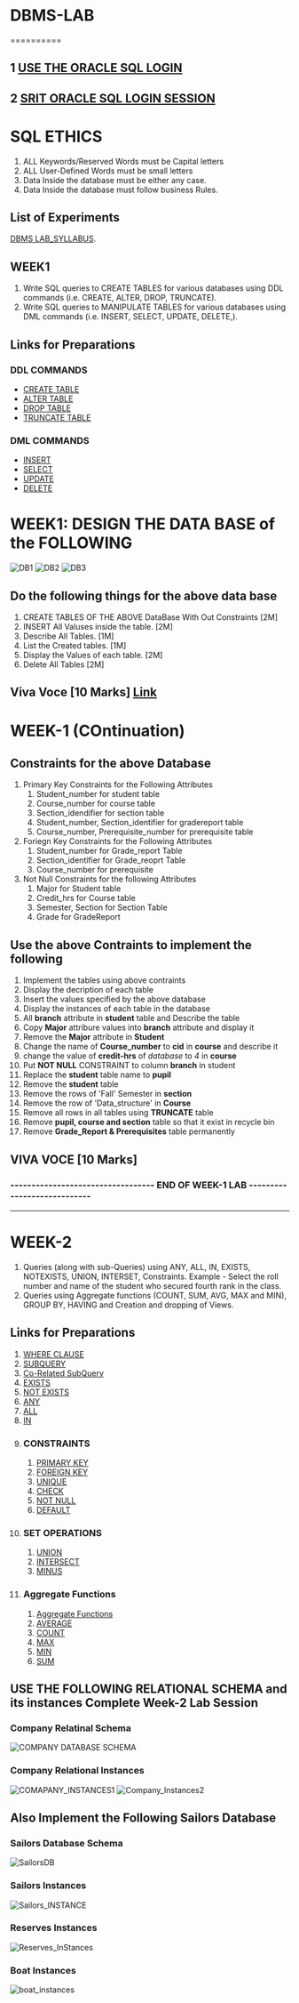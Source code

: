 # DBMS-LAB
==========
## 1 [USE THE ORACLE SQL LOGIN](https://www.oracle.com/database/technologies/oracle-live-sql/)
## 2 [SRIT ORACLE SQL LOGIN SESSION](http://localhost:8080/apex/f?p=4550:1:1238993382107458)


# SQL ETHICS
1. ALL Keywords/Reserved Words must be Capital letters
2. ALL User-Defined Words must be small letters
3. Data Inside the database must be either any case.
4. Data Inside the database must follow business Rules.
   
## List of Experiments
[DBMS LAB_SYLLABUS](DBMS_LAB_SYLLABUS.pdf).

## WEEK1
1. Write SQL queries to CREATE TABLES for various databases using DDL commands (i.e. CREATE, ALTER, DROP, TRUNCATE).
2. Write SQL queries to MANIPULATE TABLES for various databases using DML commands (i.e. INSERT, SELECT, UPDATE, DELETE,).

## Links for Preparations

### DDL COMMANDS

- [CREATE TABLE](https://www.oracletutorial.com/oracle-basics/oracle-create-table/)
- [ALTER TABLE](https://www.oracletutorial.com/oracle-basics/oracle-alter-table/)
- [DROP TABLE](https://www.oracletutorial.com/oracle-basics/oracle-drop-table/)
- [TRUNCATE TABLE](https://www.oracletutorial.com/oracle-basics/oracle-truncate-table/)

### DML COMMANDS

- [INSERT](https://www.oracletutorial.com/oracle-basics/oracle-insert/)
- [SELECT](https://www.oracletutorial.com/oracle-basics/oracle-select/)
- [UPDATE](https://www.oracletutorial.com/oracle-basics/oracle-update/)
- [DELETE](https://www.oracletutorial.com/oracle-basics/oracle-delete/)

# WEEK1: DESIGN THE DATA BASE of the FOLLOWING
![DB1](DBD1.png)
![DB2](DBD3.png)
![DB3](DBD2.png)

## Do the following things for the above data base
1. CREATE TABLES OF THE ABOVE DataBase With Out Constraints [2M]
2. INSERT All Valuses inside the table. [2M]
3. Describe All Tables. [1M]
4. List the Created tables. [1M]
5. Display the Values of each table. [2M]
6. Delete All Tables [2M]
   
## Viva Voce [10 Marks] [Link](https://forms.gle/c6j46VGtdedejy2W9)

# WEEK-1 (COntinuation)
## Constraints for the above Database
1. Primary Key Constraints for the Following Attributes
   1. Student_number for student table
   2. Course_number for course table
   3. Section_idendifier for section table
   4. Student_number, Section_identifier for gradereport table
   5. Course_number, Prerequisite_number for prerequisite table
2. Foriegn Key Constraints for the Following Attributes
   1. Student_number for Grade_report Table
   2. Section_identifier for Grade_reoprt Table
   3. Course_number for prerequisite
3. Not Null Constraints for the following Attributes
   1. Major for Student table
   2. Credit_hrs for Course table
   3. Semester, Section for Section Table
   4. Grade for GradeReport
## Use the above Contraints to implement the following
   1. Implement the tables using above contraints
   2. Display the decription of each table
   3. Insert the values specified by the above database
   4. Display the instances of each table in the database
   5. All **branch** attribute in **student** table and Describe the table
   6. Copy **Major** attribure values into **branch** attribute and display it
   7. Remove the **Major** attribute in **Student**
   8. Change the name of **Course_number** to **cid** in **course** and describe it
   9. change the value of **credit-hrs** of *database* to *4* in **course**
   10. Put **NOT NULL** CONSTRAINT to column **branch** in student
   11. Replace the **student** table name to **pupil**
   12. Remove the **student** table
   13. Remove the rows of 'Fall' Semester in **section**
   14. Remove the row of 'Data_structure' in **Course**
   15. Remove all rows in all tables using **TRUNCATE** table
   16. Remove **pupil, course and section** table so that it exist in recycle bin
   17. Remove **Grade_Report & Prerequisites** table permanently
## VIVA VOCE [10 Marks] 
### ---------------------------------- END OF WEEK-1 LAB ----------------------------
***
# WEEK-2
1.   Queries (along with sub-Queries) using ANY, ALL, IN, EXISTS, NOTEXISTS, UNION, INTERSET, Constraints. Example - Select the roll number and name of the student who secured fourth rank in the class.
2. Queries using Aggregate functions (COUNT, SUM, AVG, MAX and MIN), GROUP BY, HAVING and Creation and dropping of Views.

## Links for Preparations
1. [WHERE CLAUSE](https://www.oracletutorial.com/oracle-basics/oracle-where/)
2. [SUBQUERY](https://www.oracletutorial.com/oracle-basics/oracle-subquery/)
3. [Co-Related SubQuery](https://www.oracletutorial.com/oracle-basics/oracle-subquery/)
4. [EXISTS](https://www.oracletutorial.com/oracle-basics/oracle-exists/)
5. [NOT EXISTS](https://www.oracletutorial.com/oracle-basics/oracle-not-exists/)
6. [ANY](https://www.oracletutorial.com/oracle-basics/oracle-any/)
7. [ALL](https://www.oracletutorial.com/oracle-basics/oracle-all/)
8. [IN](https://www.oracletutorial.com/oracle-basics/oracle-in/)
9. ### CONSTRAINTS
   1. [PRIMARY KEY](https://www.oracletutorial.com/oracle-basics/oracle-primary-key/)
   2. [FOREIGN KEY](https://www.oracletutorial.com/oracle-basics/oracle-foreign-key/)
   3. [UNIQUE](https://www.oracletutorial.com/oracle-basics/oracle-foreign-key/)
   4. [CHECK](https://www.oracletutorial.com/oracle-basics/oracle-check-constraint/)
   5. [NOT NULL](https://www.oracletutorial.com/oracle-basics/oracle-not-null/)
   6. [DEFAULT](https://www.oracletutorial.com/oracle-basics/oracle-default/)
10. ### SET OPERATIONS
    1. [UNION](https://www.oracletutorial.com/oracle-basics/oracle-union/)
    2. [INTERSECT](https://www.oracletutorial.com/oracle-basics/oracle-intersect/)
    3. [MINUS](https://www.oracletutorial.com/oracle-basics/oracle-minus/)
11. ### Aggregate Functions
    1. [Aggregate Functions](https://www.oracletutorial.com/oracle-aggregate-functions/)
    2. [AVERAGE](https://www.oracletutorial.com/oracle-aggregate-functions/oracle-avg/)
    3. [COUNT](https://www.oracletutorial.com/oracle-aggregate-functions/oracle-count/)
    4. [MAX](https://www.oracletutorial.com/oracle-aggregate-functions/oracle-max/)
    5. [MIN](https://www.oracletutorial.com/oracle-aggregate-functions/oracle-min/)
    6. [SUM](https://www.oracletutorial.com/oracle-aggregate-functions/oracle-sum/)

## USE THE FOLLOWING RELATIONAL SCHEMA and its instances Complete Week-2 Lab Session
### Company Relatinal Schema 
![COMPANY DATABASE SCHEMA](CompanyDB.png)
### Company Relational Instances
![COMAPANY_INSTANCES1](Company1.png)
![Company_Instances2](company2.png)
## Also Implement the Following Sailors Database
### Sailors Database Schema
![SailorsDB](Salors_DB.png)
### Sailors Instances
![Sailors_INSTANCE](Sailors.png)
### Reserves Instances
![Reserves_InStances](boat.png)
### Boat Instances
![boat_instances](boat1.png)

